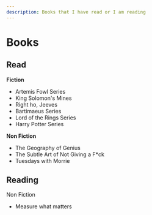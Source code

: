 ```yaml
---
description: Books that I have read or I am reading
---
```


# Books

## Read

**Fiction**

* Artemis Fowl Series
* King Solomon's Mines
* Right ho, Jeeves
* Bartimaeus Series
* Lord of the Rings Series
* Harry Potter Series

**Non Fiction**

* The Geography of Genius
* The Subtle Art of Not Giving a F\*ck
* Tuesdays with Morrie



## Reading

Non Fiction

* Measure what matters

